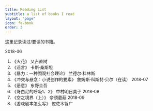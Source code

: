 ```yaml
---
title: Reading List
subtitle: a list of books I read
layout: "page"
icon: fa-book
order: 3
---
```


这里记录读过/要读的书籍。

2018-06
1. 《火花》 又吉直树
2. 《谣言》 卡斯·桑斯坦
3. 《暴力：一种围观社会理论》 兰德尔·科林斯
4. 《冲突与悬念：小说创作的要素》 詹姆斯·科斯特·贝尔（在读）
2018-07
1. 《恶意》 东野圭吾
2. 《哥白尼的呼吸1、2》 中村明日美子
2018-08
1. 《空之境界（上）》 奈须蘑菇
2018-09
1. 《游戏剧本怎么写》 佐佐木智广

